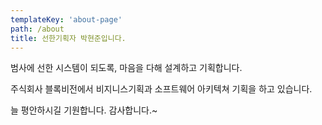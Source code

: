 ```yaml
---
templateKey: 'about-page'
path: /about
title: 선한기획자 박현준입니다.
---
```


범사에 선한 시스템이 되도록, 마음을 다해 설계하고 기획합니다.

주식회사 블록비전에서 비지니스기획과 소프트웨어 아키텍쳐 기획을 하고 있습니다.

늘 평안하시길 기원합니다.
감사합니다.~


